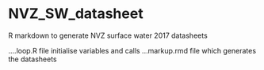 # NVZ_SW_datasheet
R markdown to generate NVZ surface water 2017 datasheets

....loop.R file initialise variables and calls ...markup.rmd file which generates the datasheets

